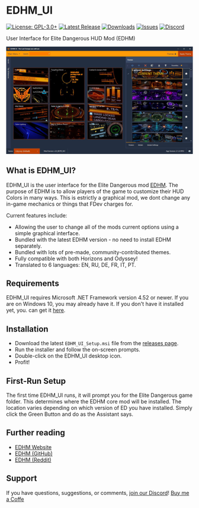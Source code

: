 # EDHM_UI

[![License: GPL-3.0+](https://img.shields.io/badge/license-GPL--3.0%2B-blue.svg)](https://raw.githubusercontent.com/BlueMystical/EDHM_UI/main/license.txt)
[![Latest Release](https://img.shields.io/github/v/release/BlueMystical/EDHM_UI)](https://github.com/BlueMystical/EDHM_UI/releases)
[![Downloads](https://img.shields.io/github/downloads/BlueMystical/EDHM_UI/latest/total)](https://github.com/BlueMystical/EDHM_UI/releases)
[![Issues](https://img.shields.io/github/issues/BlueMystical/EDHM_UI)](https://github.com/BlueMystical/EDHM_UI/issues)
[![Discord](https://img.shields.io/discord/773552741632180224?color=899AF9)](https://discord.gg/ZaRt6bCXvj)

User Interface for Elite Dangerous HUD Mod (EDHM)

![EDHM_UI Preview](static/preview.jpg)

## What is EDHM_UI?

EDHM_UI is the user interface for the Elite Dangerous mod [EDHM](https://github.com/psychicEgg/EDHM).
The purpose of EDHM is to allow players of the game to customize their HUD Colors in many ways.
This is estrictly a graphical mod, we dont change any in-game mechanics or things that FDev charges for.

Current features include:

* Allowing the user to change all of the mods current options using a simple
  graphical interface.
* Bundled with the latest EDHM version - no need to install EDHM separately.
* Bundled with lots of pre-made, community-contributed themes.
* Fully compatible with both Horizons and Odyssey!
* Translated to 6 languages: EN, RU, DE, FR, IT, PT.

## Requirements

EDHM_UI requires Microsoft .NET Framework version 4.52 or newer. If you are on
Windows 10, you may already have it. If you don't have it installed yet, you.
can get it [here](https://dotnet.microsoft.com/download/dotnet-framework/net452).

## Installation

* Download the latest `EDHM_UI_Setup.msi` file from the [releases page](https://github.com/BlueMystical/EDHM_UI/releases/latest).
* Run the installer and follow the on-screen prompts.
* Double-click on the EDHM_UI desktop icon.
* Profit!

## First-Run Setup

The first time EDHM_UI runs, it will prompt you for the Elite Dangerous game
folder. This determines where the EDHM core mod will be installed. The location
varies depending on which version of ED you have installed. Simply click the Green Button and do as the Assistant says.


## Further reading

* [EDHM Website](https://bluemystical.github.io/edhm-api/)
* [EDHM (GitHub)](https://github.com/psychicEgg/EDHM)
* [EDHM (Reddit)](https://www.reddit.com/r/EliteDangerous/comments/iu4mbj/elite_dangerous_hud_mod_edhm_custom_huds_without/)

## Support

If you have questions, suggestions, or comments, [join our Discord](https://discord.gg/ZaRt6bCXvj)!
[Buy me a Coffe](https://buymeacoffee.com/blue.mystic)

